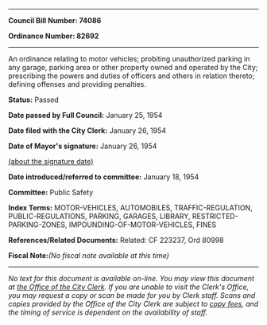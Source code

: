 

********

**Council Bill Number: 74086**
   
**Ordinance Number: 82692**
********

 An ordinance relating to motor vehicles; probiting unauthorized parking in any garage, parking area or other property owned and operated by the City; prescribing the powers and duties of officers and others in relation thereto; defining offenses and providing penalties.

**Status:** Passed
   
**Date passed by Full Council:** January 25, 1954
   
**Date filed with the City Clerk:** January 26, 1954
   
**Date of Mayor's signature:** January 26, 1954
   
[(about the signature date)](/~public/approvaldate.htm)
   
   
   
**Date introduced/referred to committee:** January 18, 1954
   
**Committee:** Public Safety
   
   
**Index Terms:** MOTOR-VEHICLES, AUTOMOBILES, TRAFFIC-REGULATION, PUBLIC-REGULATIONS, PARKING, GARAGES, LIBRARY, RESTRICTED-PARKING-ZONES, IMPOUNDING-OF-MOTOR-VEHICLES, FINES

**References/Related Documents:** Related: CF 223237, Ord 80998

**Fiscal Note:**_(No fiscal note available at this time)_
********

_No text for this document is available on-line. You may view this document at [the Office of the City Clerk](http://www.seattle.gov/leg/clerk/contactUs.htm). If you are unable to visit the Clerk's Office, you may request a copy or scan be made for you by Clerk staff. Scans and copies provided by the Office of the City Clerk are subject to [copy fees](http://clerk.seattle.gov/~public/clerkfees.htm), and the timing of service is dependent on the availability of staff._

